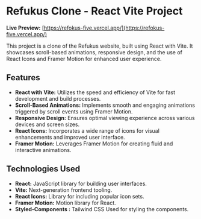 # Refukus Clone - React Vite Project

**Live Preview:** [https://refokus-five.vercel.app/](https://refokus-five.vercel.app/)

This project is a clone of the Refukus website, built using React with Vite. It showcases scroll-based animations, responsive design, and the use of React Icons and Framer Motion for enhanced user experience.

## Features

* **React with Vite:** Utilizes the speed and efficiency of Vite for fast development and build processes.
* **Scroll-Based Animations:** Implements smooth and engaging animations triggered by scroll events using Framer Motion.
* **Responsive Design:** Ensures optimal viewing experience across various devices and screen sizes.
* **React Icons:** Incorporates a wide range of icons for visual enhancements and improved user interface.
* **Framer Motion:** Leverages Framer Motion for creating fluid and interactive animations.

## Technologies Used

* **React:** JavaScript library for building user interfaces.
* **Vite:** Next-generation frontend tooling.
* **React Icons:** Library for including popular icon sets.
* **Framer Motion:** Motion library for React.
* **Styled-Components :** Tailwind CSS  Used for styling the components.
